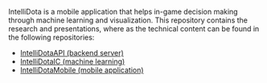 IntelliDota is a mobile application that helps in-game decision making through machine learning and visualization. This repository contains the research and presentations, where as the technical content can be found in the following repositories:

- [IntelliDotaAPI (backend server)](https://github.com/LabinotVila/intelli-dota-backend)
- [IntelliDotaIC (machine learning)](https://github.com/noraibrahimi/IntelliDotaIC)
- [IntelliDotaMobile (mobile application)](https://github.com/noraibrahimi/IntelliDota-mobile)
